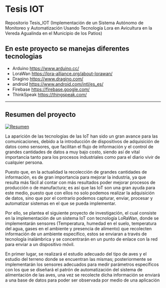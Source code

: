 # Tesis IOT

Repositorio Tesis_IOT (Implementación de un Sistema Autónomo de Monitoreo y Automatización Usando Tecnología Lora en Avicultura en la Vereda Agualinda en el Municipio de los Patios)

## En este proyecto se manejas diferentes tecnologias

-  Arduino https://www.arduino.cc/
- LoraWan https://lora-alliance.org/about-lorawan/
- Dragino https://www.dragino.com/
- android https://www.android.com/intl/es_es/
- Firebase https://firebase.google.com/
- ThinkSpeak https://thingspeak.com/


------------

## Resumen del proyecto

[![Resumen](https://i.postimg.cc/7Lv1NvH9/aplicacion.png "Resumen")](https://i.postimg.cc/7Lv1NvH9/aplicacion.png "Resumen")

La aparición de las tecnologías de las IoT han sido un gran avance para las comunicaciones, debido a la introducción de dispositivos de adquisición de datos como sensores, que facilitan el flujo de información y el control de grandes cantidades de datos a muy bajo costo, siendo así de vital importancia tanto para los procesos industriales como para el diario vivir de cualquier persona.

Puesto que, en la actualidad la recolección de grandes cantidades de información, es de gran importancia para mejorar la industria, ya que resulta más fácil al contar con más resultados poder mejorar procesos de producción o de manufactura; es así que las IoT son una gran ayuda para este medio, puesto que con ellos no solo podemos realizar la adquisición de datos, sino que por el contrario podemos capturar, enviar, procesar y automatizar sistemas en el que se pueda implementar.

Por ello, se plantea el siguiente proyecto de investigación, el cual consiste en la implementación de un sistema IoT con tecnología LoRaWan, donde se implementarán sensores (Temperatura, humedad en el suelo, temperatura del agua, gases en el ambiente y presencia de alimento) que recolecten información de un ambiente especifico, estos se enviaran a través de tecnología inalámbrica y se concentrarán en un punto de enlace con la red para enviar a un dispositivo móvil.

En primer lugar, se realizará el estudio adecuado del tipo de aves y el estudio del terreno donde se encuentran las mismas; posteriormente se implementarán los sensores adecuados para medir parámetros específicos con los que se diseñará el patrón de automatización del sistema de alimentación de las aves, una vez se recolecte dicha información se enviará a una base de  datos para poder ser observada por medio de una aplicación
